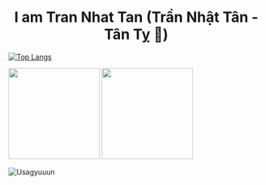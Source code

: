<h1 align="center"> <b>I am Tran Nhat Tan (Trần Nhật Tân - Tân Tỵ 🐍)</b> </h1>


[![Top Langs](https://github-readme-stats.vercel.app/api/top-langs/?username=tranhatan2412&layout=donut&theme=radical)](https://github.com/anuraghazra/github-readme-stats)

<img src="https://media1.tenor.com/m/hvXP426au04AAAAC/chicken-chicken-bro.gif" height = 180>
<img src="https://media.tenor.com/mzEPc4cnrh8AAAAi/%E7%96%B2%E3%82%8C%E3%81%9F-%E7%84%A1%E7%90%86.gif" height = 180>

![Usagyuuun](https://github.com/user-attachments/assets/1e2fdb34-7539-4bd4-8c14-234c186b66cb)


